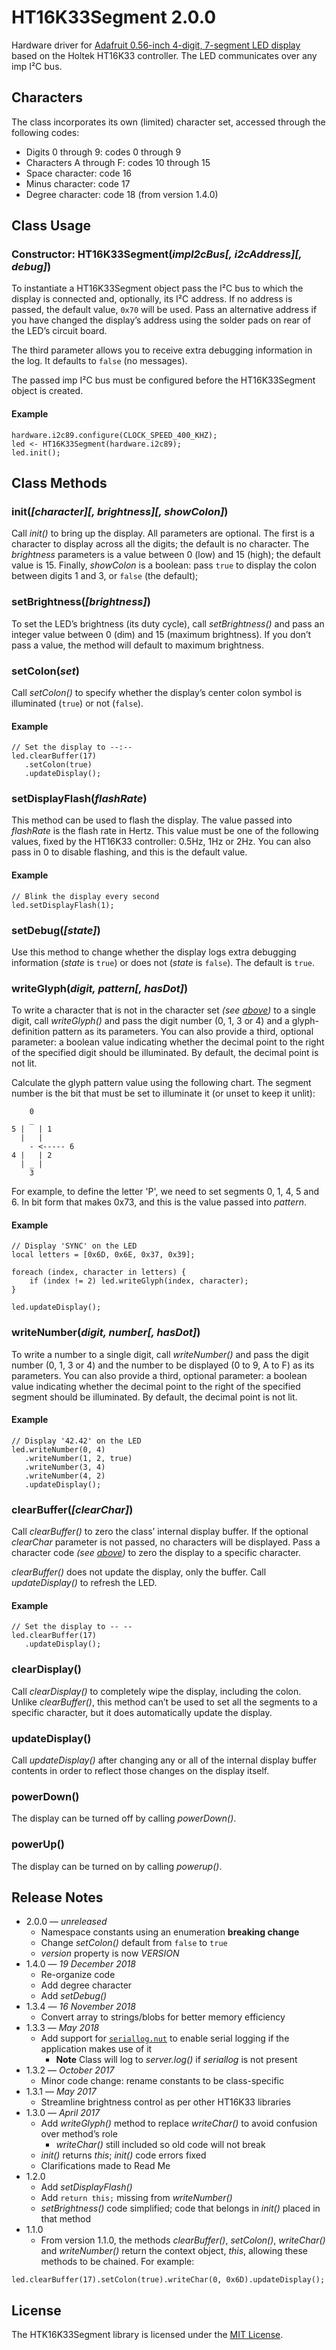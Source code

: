 # HT16K33Segment 2.0.0 #

Hardware driver for [Adafruit 0.56-inch 4-digit, 7-segment LED display](http://www.adafruit.com/products/878) based on the Holtek HT16K33 controller. The LED communicates over any imp I&sup2;C bus.

## Characters ##

The class incorporates its own (limited) character set, accessed through the following codes:

- Digits 0 through 9: codes 0 through 9
- Characters A through F: codes 10 through 15
- Space character: code 16
- Minus character: code 17
- Degree character: code 18 (from version 1.4.0)

## Class Usage ##

### Constructor: HT16K33Segment(*impI2cBus[, i2cAddress][, debug]*) ###

To instantiate a HT16K33Segment object pass the I&sup2;C bus to which the display is connected and, optionally, its I&sup2;C address. If no address is passed, the default value, `0x70` will be used. Pass an alternative address if you have changed the display’s address using the solder pads on rear of the LED’s circuit board.

The third parameter allows you to receive extra debugging information in the log. It defaults to `false` (no messages).

The passed imp I&sup2;C bus must be configured before the HT16K33Segment object is created.

#### Example ####

```squirrel
hardware.i2c89.configure(CLOCK_SPEED_400_KHZ);
led <- HT16K33Segment(hardware.i2c89);
led.init();
```

## Class Methods ##

### init(*[character][, brightness][, showColon]*) ###

Call *init()* to bring up the display. All parameters are optional. The first is a character to display across all the digits; the default is no character. The *brightness* parameters is a value between 0 (low) and 15 (high); the default value is 15. Finally, *showColon* is a boolean: pass `true` to display the colon between digits 1 and 3, or `false` (the default);

### setBrightness(*[brightness]*) ###

To set the LED’s brightness (its duty cycle), call *setBrightness()* and pass an integer value between 0 (dim) and 15 (maximum brightness). If you don’t pass a value, the method will default to maximum brightness.

### setColon(*set*) ###

Call *setColon()* to specify whether the display’s center colon symbol is illuminated (`true`) or not (`false`).

#### Example ####

```squirrel
// Set the display to --:--
led.clearBuffer(17)
   .setColon(true)
   .updateDisplay();
```

### setDisplayFlash(*flashRate*) ###

This method can be used to flash the display. The value passed into *flashRate* is the flash rate in Hertz. This value must be one of the following values, fixed by the HT16K33 controller: 0.5Hz, 1Hz or 2Hz. You can also pass in 0 to disable flashing, and this is the default value.

#### Example ####

```squirrel
// Blink the display every second
led.setDisplayFlash(1);
```

### setDebug(*[state]*) ###

Use this method to change whether the display logs extra debugging information (*state* is `true`) or does not (*state* is `false`). The default is `true`.

### writeGlyph(*digit, pattern[, hasDot]*) ###

To write a character that is not in the character set *(see [above](#characters))* to a single digit, call *writeGlyph()* and pass the digit number (0, 1, 3 or 4) and a glyph-definition pattern as its parameters. You can also provide a third, optional parameter: a boolean value indicating whether the decimal point to the right of the specified digit should be illuminated. By default, the decimal point is not lit.

Calculate the glyph pattern value using the following chart. The segment number is the bit that must be set to illuminate it (or unset to keep it unlit):

```
    0
    _
5 |   | 1
  |   |
    - <----- 6
4 |   | 2
  | _ |
    3
```

For example, to define the letter 'P', we need to set segments 0, 1, 4, 5 and 6. In bit form that makes 0x73, and this is the value passed into *pattern*.

#### Example ####

```squirrel
// Display 'SYNC' on the LED
local letters = [0x6D, 0x6E, 0x37, 0x39];

foreach (index, character in letters) {
    if (index != 2) led.writeGlyph(index, character);
}

led.updateDisplay();
```

### writeNumber(*digit, number[, hasDot]*) ###

To write a number to a single digit, call *writeNumber()* and pass the digit number (0, 1, 3 or 4) and the number to be displayed (0 to 9, A to F) as its parameters. You can also provide a third, optional parameter: a boolean value indicating whether the decimal point to the right of the specified segment should be illuminated. By default, the decimal point is not lit.

#### Example ####

```squirrel
// Display '42.42' on the LED
led.writeNumber(0, 4)
   .writeNumber(1, 2, true)
   .writeNumber(3, 4)
   .writeNumber(4, 2)
   .updateDisplay();
```

### clearBuffer(*[clearChar]*) ###

Call *clearBuffer()* to zero the class’ internal display buffer. If the optional *clearChar* parameter is not passed, no characters will be displayed. Pass a character code *(see [above](#characters))* to zero the display to a specific character.

*clearBuffer()* does not update the display, only the buffer. Call *updateDisplay()* to refresh the LED.

#### Example ####

```squirrel
// Set the display to -- --
led.clearBuffer(17)
   .updateDisplay();
```

### clearDisplay() ###

Call *clearDisplay()* to completely wipe the display, including the colon. Unlike *clearBuffer()*, this method can’t be used to set all the segments to a specific character, but it does automatically update the display.

### updateDisplay() ###

Call *updateDisplay()* after changing any or all of the internal display buffer contents in order to reflect those changes on the display itself.

### powerDown() ###

The display can be turned off by calling *powerDown()*.

### powerUp() ###

The display can be turned on by calling *powerup()*.

## Release Notes ##

- 2.0.0 &mdash; *unreleased*
    - Namespace constants using an enumeration **breaking change**
    - Change *setColon()* default from `false` to `true`
    - *version* property is now *VERSION*
- 1.4.0 &mdash; *19 December 2018*
    - Re-organize code
    - Add degree character
    - Add *setDebug()*
- 1.3.4 &mdash; *16 November 2018*
    - Convert array to strings/blobs for better memory efficiency
- 1.3.3 &mdash; *May 2018*
    - Add support for [`seriallog.nut`](https://github.com/smittytone/generic/blob/master/seriallog.nut) to enable serial logging if the application makes use of it
        - **Note** Class will log to *server.log()* if *seriallog* is not present
- 1.3.2 &mdash; *October 2017*
    - Minor code change: rename constants to be class-specific
- 1.3.1 &mdash; *May 2017*
    - Streamline brightness control as per other HT16K33 libraries
- 1.3.0 &mdash; *April 2017*
    - Add *writeGlyph()* method to replace *writeChar()* to avoid confusion over method’s role
        - *writeChar()* still included so old code will not break
    - *init()* returns *this*; *init()* code errors fixed
    - Clarifications made to Read Me
- 1.2.0
    - Add *setDisplayFlash()*
    - Add `return this;` missing from *writeNumber()*
    - *setBrightness()* code simplified; code that belongs in *init()* placed in that method
- 1.1.0
    - From version 1.1.0, the methods *clearBuffer()*, *setColon()*, *writeChar()* and *writeNumber()* return the context object, *this*, allowing these methods to be chained. For example:

```squirrel
led.clearBuffer(17).setColon(true).writeChar(0, 0x6D).updateDisplay();
```

## License ##

The HTK16K33Segment library is licensed under the [MIT License](./LICENSE).
